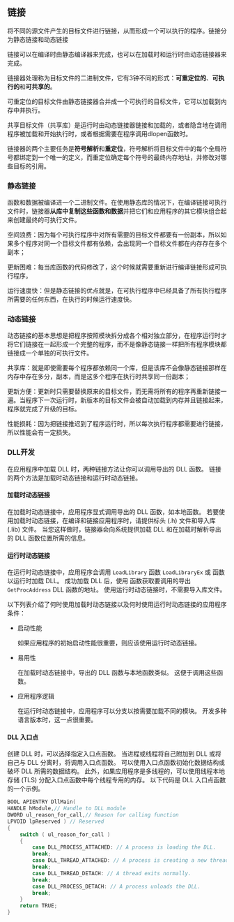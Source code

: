 ## 链接

将不同的源文件产生的目标文件进行链接，从而形成一个可以执行的程序。链接分为静态链接和动态链接

链接可以在编译时由静态编译器来完成，也可以在加载时和运行时由动态链接器来完成。

链接器处理称为目标文件的二进制文件，它有3钟不同的形式：**可重定位的**、**可执行的**和**可共享的**。

可重定位的目标文件由静态链接器合并成一个可执行的目标文件，它可以加载到内存中并执行。

共享目标文件（共享库）是运行时由动态链接器链接和加载的，或者隐含地在调用程序被加载和开始执行时，或者根据需要在程序调用dlopen函数时。

链接器的两个主要任务是**符号解析**和**重定位**，符号解析将目标文件中的每个全局符号都绑定到一个唯一的定义，而重定位确定每个符号的最终内存地址，并修改对哪些目标的引用。



### 静态链接

函数和数据被编译进一个二进制文件。在使用静态库的情况下，在编译链接可执行文件时，链接器**从库中复制这些函数和数据**并把它们和应用程序的其它模块组合起来创建最终的可执行文件。

空间浪费：因为每个可执行程序中对所有需要的目标文件都要有一份副本，所以如果多个程序对同一个目标文件都有依赖，会出现同一个目标文件都在内存存在多个副本；

更新困难：每当库函数的代码修改了，这个时候就需要重新进行编译链接形成可执行程序。

运行速度快：但是静态链接的优点就是，在可执行程序中已经具备了所有执行程序所需要的任何东西，在执行的时候运行速度快。



### 动态链接

动态链接的基本思想是把程序按照模块拆分成各个相对独立部分，在程序运行时才将它们链接在一起形成一个完整的程序，而不是像静态链接一样把所有程序模块都链接成一个单独的可执行文件。

共享库：就是即使需要每个程序都依赖同一个库，但是该库不会像静态链接那样在内存中存在多分，副本，而是这多个程序在执行时共享同一份副本；

更新方便：更新时只需要替换原来的目标文件，而无需将所有的程序再重新链接一遍。当程序下一次运行时，新版本的目标文件会被自动加载到内存并且链接起来，程序就完成了升级的目标。

性能损耗：因为把链接推迟到了程序运行时，所以每次执行程序都需要进行链接，所以性能会有一定损失。



### DLL开发

在应用程序中加载 DLL 时，两种链接方法让你可以调用导出的 DLL 函数。 链接的两个方法是加载时动态链接和运行时动态链接。

#### 加载时动态链接

在加载时动态链接中，应用程序显式调用导出的 DLL 函数，如本地函数。 若要使用加载时动态链接，在编译和链接应用程序时，请提供标头 (.h) 文件和导入库 (.lib) 文件。 当您这样做时，链接器会向系统提供加载 DLL 和在加载时解析导出的 DLL 函数位置所需的信息。

#### 运行时动态链接

在运行时动态链接中，应用程序会调用 `LoadLibrary` 函数 `LoadLibraryEx` 或 函数以运行时加载 DLL。 成功加载 DLL 后，使用 函数获取要调用的导出 `GetProcAddress` DLL 函数的地址。 使用运行时动态链接时，不需要导入库文件。

以下列表介绍了何时使用加载时动态链接以及何时使用运行时动态链接的应用程序条件：

- 启动性能

  如果应用程序的初始启动性能很重要，则应该使用运行时动态链接。

- 易用性

  在加载时动态链接中，导出的 DLL 函数与本地函数类似。 这便于调用这些函数。

- 应用程序逻辑

  在运行时动态链接中，应用程序可以分支以按需要加载不同的模块。 开发多种语言版本时，这一点很重要。

#### DLL 入口点

创建 DLL 时，可以选择指定入口点函数。 当进程或线程将自己附加到 DLL 或将自己与 DLL 分离时，将调用入口点函数。 可以使用入口点函数初始化数据结构或破坏 DLL 所需的数据结构。 此外，如果应用程序是多线程的，可以使用线程本地存储 (TLS) 分配入口点函数中每个线程专用的内存。 以下代码是 DLL 入口点函数的一个示例。

```c++
BOOL APIENTRY DllMain(
HANDLE hModule,// Handle to DLL module
DWORD ul_reason_for_call,// Reason for calling function
LPVOID lpReserved ) // Reserved
{
    switch ( ul_reason_for_call )
    {
        case DLL_PROCESS_ATTACHED: // A process is loading the DLL.
        break;
        case DLL_THREAD_ATTACHED: // A process is creating a new thread.
        break;
        case DLL_THREAD_DETACH: // A thread exits normally.
        break;
        case DLL_PROCESS_DETACH: // A process unloads the DLL.
        break;
    }
    return TRUE;
}
```

